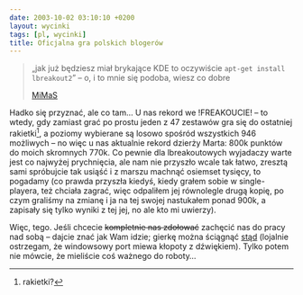 ```yaml
---
date: 2003-10-02 03:10:10 +0200
layout: wycinki
tags: [pl, wycinki]
title: Oficjalna gra polskich blogerów
---
```


> „jak już będziesz miał brykające KDE to oczywiście `apt-get install lbreakout2`” – o, i to mnie się podoba, wiesz co dobre
>
> [MiMaS](http://mimas.ceti.pl/blog/ 'majaczenia prawie codzienne')

Hadko się przyznać, ale co tam… U nas rekord we !FREAKOUCIE! – to wtedy, gdy zamiast grać po prostu jeden z 47 zestawów gra się do ostatniej rakietki[^1], a poziomy wybierane są losowo spośród wszystkich 946 możliwych – no więc u nas aktualnie rekord dzierży Marta: 800k punktów do moich skromnych 770k. Co pewnie dla lbreakoutowych wyjadaczy warte jest co najwyżej prychnięcia, ale nam nie przyszło wcale tak łatwo, zresztą sami spróbujcie tak usiąść i z marszu machnąć osiemset tysięcy, to pogadamy (co prawda przyszła kiedyś, kiedy grałem sobie w single-playera, też chciała zagrać, więc odpaliłem jej równolegle drugą kopię, po czym graliśmy na zmianę i ja na tej swojej nastukałem ponad 900k, a zapisały się tylko wyniki z tej jej, no ale kto mi uwierzy).

Więc, tego. Jeśli chcecie <del>kompletnie nas zdołować</del> zachęcić nas do pracy nad sobą – dajcie znać jak Wam idzie; gierkę można ściągnąć [stąd](http://lgames.sourceforge.net/ 'LGames') (lojalnie ostrzegam, że windowsowy port miewa kłopoty z dźwiękiem). Tylko potem nie mówcie, że mieliście coś ważnego do roboty…

[^1]: rakietki?
